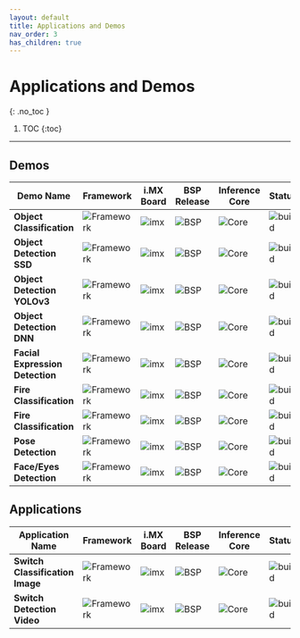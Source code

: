 ```yaml
---
layout: default
title: Applications and Demos
nav_order: 3
has_children: true
---
```


# **Applications and Demos**
{: .no_toc }

1. TOC
{:toc}
---

## **Demos**

| **Demo Name**                         | **Framework**        | **i.MX Board** | **BSP Release**              | **Inference Core** | **Status**        |
|---------------------------------------|----------------------|----------------|------------------------------|--------------------|-------------------|
| **Object Classification**             | ![Framework][tflite] | ![imx][boards] | ![BSP][release_5.4.24_2.1.0] | ![Core][gpunpu]    | ![build][passing] |
| **Object Detection SSD**              | ![Framework][tflite] | ![imx][boards] | ![BSP][release_5.4.24_2.1.0] | ![Core][gpunpu]    | ![build][passing] |
| **Object Detection YOLOv3**           | ![Framework][tflite] | ![imx][boards] | ![BSP][release_5.4.24_2.1.0] | ![Core][gpunpu]    | ![build][passing] |
| **Object Detection DNN**              | ![Framework][opencv] | ![imx][boards] | ![BSP][release_5.4.24_2.1.0] | ![Core][cpu]       | ![build][passing] |
| **Facial Expression Detection**       | ![Framework][tflite] | ![imx][boards] | ![BSP][release_5.4.24_2.1.0] | ![Core][gpunpu]    | ![build][passing] |
| **Fire Classification**               | ![Framework][tflite] | ![imx][boards] | ![BSP][release_5.4.24_2.1.0] | ![Core][gpunpu]    | ![build][passing] |
| **Fire Classification**               | ![Framework][armnn]  | ![imx][boards] | ![BSP][release_5.4.24_2.1.0] | ![Core][gpunpu]    | ![build][passing] |
| **Pose Detection**                    | ![Framework][tflite] | ![imx][boards] | ![BSP][release_5.4.24_2.1.0] | ![Core][gpunpu]    | ![build][passing] |
| **Face/Eyes Detection**               | ![Framework][opencv] | ![imx][boards] | ![BSP][release_5.4.24_2.1.0] | ![Core][gpunpu]    | ![build][passing] |

## **Applications**

| **Application Name**                  | **Framework**        | **i.MX Board** | **BSP Release**              | **Inference Core** | **Status**        |
|---------------------------------------|----------------------|----------------|------------------------------|--------------------|-------------------|
| **Switch Classification Image**       | ![Framework][tflite] | ![imx][boards] | ![BSP][release_5.4.24_2.1.0] | ![Core][cpugpunpu] | ![build][passing] |
| **Switch Detection Video**            | ![Framework][tflite] | ![imx][boards] | ![BSP][release_5.4.24_2.1.0] | ![Core][cpugpunpu] | ![build][passing] |

[boards]: https://img.shields.io/badge/-8QM%2C%208MPlus-lightgrey
[opencv]: https://img.shields.io/badge/OpenCV-4.2.0-yellow
[tflite]: https://img.shields.io/badge/TFLite-2.2.0-orange
[armnn]: https://img.shields.io/badge/ArmNN-20.02-blue
[release_5.4.24_2.1.0]: https://img.shields.io/badge/-5.4.47__2.2.0-blueviolet
[cpu]: https://img.shields.io/badge/-CPU-green
[gpunpu]: https://img.shields.io/badge/-GPU%2C%20NPU-green
[cpugpunpu]: https://img.shields.io/badge/-CPU%2C%20GPU%2C%20NPU-green
[passing]: https://img.shields.io/badge/Build-passing-success
